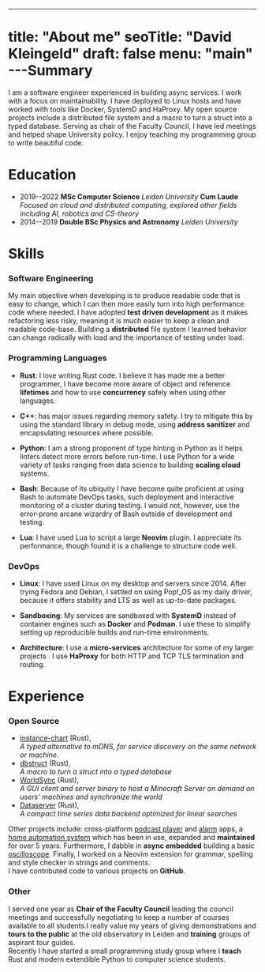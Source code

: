 ---
title: "About me"
seoTitle: "David Kleingeld"
draft: false
menu: "main"
---Summary
=======
I am a software engineer experienced in building async services. I work with a focus on maintainability. I have deployed to Linux hosts and have worked with tools like Docker, SystemD and HaProxy. My open source projects include a distributed file system and a macro to turn a struct into a typed database. Serving as chair of the Faculty Council, I have led meetings and helped shape University policy. I enjoy teaching my programming group to write beautiful code.

Education
=======
- 2019--2022 **MSc Computer Science** _Leiden University_ **Cum Laude**  
_Focused on cloud and distributed computing, explored other fields including AI, robotics and CS-theory_
- 2014--2019 **Double BSc Physics and Astronomy** _Leiden University_   


Skills
=======
### Software Engineering

My main objective when developing is to produce readable code that is easy to change, which I can then more easily turn into high performance code where needed. I have adopted **test driven development** as it makes refactoring less risky, meaning it is much easier to keep a clean and readable code-base. Building a **distributed** file system I learned behavior can change radically with load and the importance of testing under load.

### Programming Languages

- **Rust**: I love writing Rust code. I believe it has made me a better programmer, I have become more aware of object and reference **lifetimes** and how to use **concurrency** safely when using other languages. 

- **C++**: has major issues regarding memory safety. I try to mitigate this by using the standard library in debug mode, using **address sanitizer** and encapsulating resources where possible. 

- **Python**: I am a strong proponent of type hinting in Python as it helps linters detect more errors before run-time. I use Python for a wide variety of tasks ranging from data science to building **scaling cloud** systems.

- **Bash**: Because of its ubiquity I have become quite proficient at using Bash to automate DevOps tasks, such deployment and interactive monitoring of a cluster during testing. I would not, however, use the error-prone arcane wizardry of Bash outside of development and testing.

- **Lua**: I have used Lua to script a large **Neovim** plugin. I appreciate its performance, though found it is a challenge to structure code well.



### DevOps

- **Linux**: I have used Linux on my desktop and servers since 2014. After trying Fedora and Debian, I settled on using Pop!_OS as my daily driver, because it offers stability and LTS as well as up-to-date packages. 	

- **Sandboxing**: My services are sandboxed with **SystemD** instead of container engines such as **Docker** and **Podman**. I use these to simplify setting up reproducible builds and run-time environments.

- **Architecture**: I use a **micro-services** architecture for some of my larger projects . I use **HaProxy** for both HTTP and TCP TLS termination and routing.



Experience
=======
### Open Source

- [Instance-chart](https://crates.io/crates/instance-chart) (Rust),   
_A typed alternative to mDNS, for service discovery on the same network or machine._
- [dbstruct](https://github.com/dvdsk/dbstruct) (Rust),   
_A macro to turn a struct into a typed database_
- [WorldSync](https://github.com/dvdsk/WorldSync) (Rust),   
_A GUI client and server binary to host a Minecraft Server on demand on users' machines and synchronize the world_
- [Dataserver](https://github.com/dvdsk/dataserver) (Rust),   
_A compact time series data backend optimized for linear searches_



Other projects include: cross-platform [podcast player](https://github.com/dvdsk/pods) and [alarm](https://github.com/dvdsk/alarm) apps, a [home automation system](https://github.com/dvdsk/HomeAutomation) which has been in use, expanded and **maintained** for over 5 years. Furthermore, I dabble in **async embedded** building a basic [oscilloscope](https://github.com/dvdsk/rustyscopes). Finally, I worked on a Neovim extension for grammar, spelling and style checker in strings and comments.  
I have contributed code to various projects on **GitHub**.
### Other
I served one year as **Chair of the Faculty Council** leading the council meetings and successfully negotiating to keep a number of courses available to all students.I really value my years of giving demonstrations and **tours to the public** at the old observatory in Leiden and **training** groups of aspirant tour guides.  
Recently I have started a small programming study group where I **teach** Rust and modern extendible Python to computer science students.